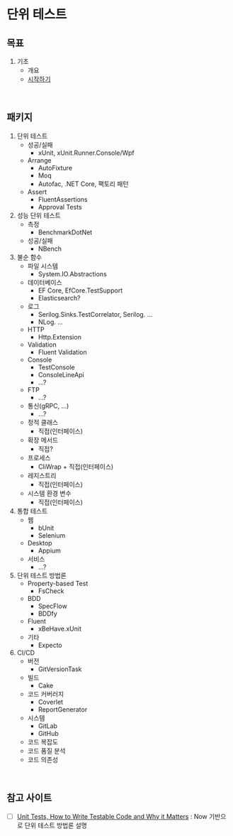 # 단위 테스트

## 목표
1. 기초
   - 개요
   - [시작하기](./Part01_Fundamentals/Ch02_GettingStarted)
   
<br/>

## 패키지
1. 단위 테스트
   - 성공/실패 
     - xUnit, xUnit.Runner.Console/Wpf
   - Arrange
     - AutoFixture
     - Moq
     - Autofac, .NET Core, 팩토리 패턴
   - Assert
     - FluentAssertions
     - Approval Tests
1. 성능 단위 테스트
   - 측정 
     - BenchmarkDotNet
   - 성공/실패
     - NBench
1. 불순 함수
   - 파일 시스템
     - System.IO.Abstractions
   - 데이터베이스
     - EF Core, EfCore.TestSupport
     - Elasticsearch?
   - 로그
     - Serilog.Sinks.TestCorrelator, Serilog. ...
     - NLog. ...
   - HTTP
     - Http.Extension
   - Validation
     - Fluent Validation
   - Console
     - TestConsole
     - ConsoleLineApi
     - ...?
   - FTP
     - ...?
   - 통신(gRPC, ...)
     - ...?
   - 정적 클래스
     - 직접(인터페이스)
   - 확장 메서드
     - 직접?
   - 프로세스
     - CliWrap + 직접(인터페이스)
   - 레지스트리
     - 직접(인터페이스)
   - 시스템 환경 변수
     - 직접(인터페이스)
1. 통합 테스트
   - 웹
     - bUnit
     - Selenium
   - Desktop
     - Appium
   - 서비스
     - ...?
1. 단위 테스트 방법론
   - Property-based Test
     - FsCheck
   - BDD
     - SpecFlow
     - BDDfy
   - Fluent
     - xBeHave.xUnit
   - 기타
     - Expecto
1. CI/CD
   - 버전
     - GitVersionTask
   - 빌드
     - Cake
   - 코드 커버러지
     - Coverlet
     - ReportGenerator
   - 시스템
     - GitLab
     - GitHub
   - 코드 복잡도
   - 코드 품질 분석
   - 코드 의존성
   
<br/>

## 참고 사이트
- [ ] [Unit Tests, How to Write Testable Code and Why it Matters](https://www.toptal.com/qa/how-to-write-testable-code-and-why-it-matters) : Now 기반으로 단위 테스트 방법론 설명
